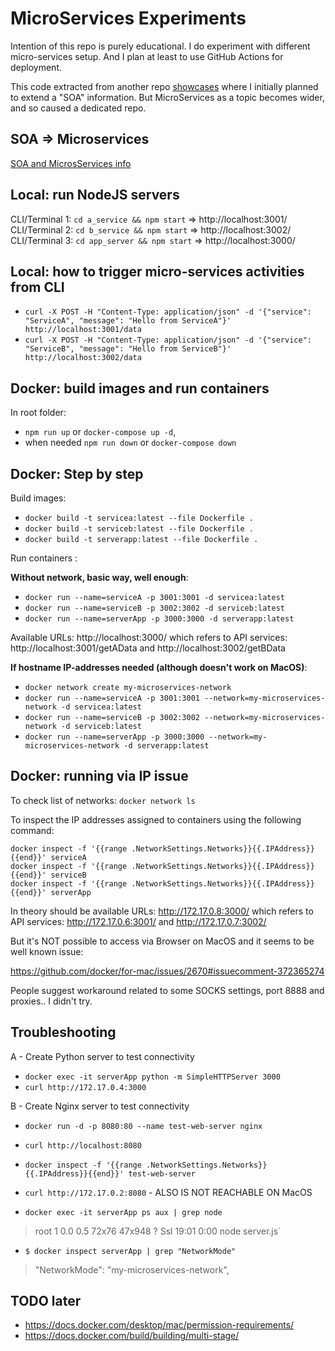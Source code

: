 MicroServices Experiments
===

Intention of this repo is purely educational. I do experiment with different micro-services setup. And I plan at least to use GitHub Actions for deployment.

This code extracted from another repo [showcases](https://github.com/alundiak/showcases/tree/main/SOA) where I initially planned to extend a "SOA" information. But MicroServices as a topic becomes wider, and so caused a dedicated repo.

## SOA => Microservices

[SOA and MicrosServices info](./README_INFO.md)

## Local: run NodeJS servers

CLI/Terminal 1: `cd a_service && npm start` => http://localhost:3001/
CLI/Terminal 2: `cd b_service && npm start` => http://localhost:3002/
CLI/Terminal 3: `cd app_server && npm start` => http://localhost:3000/


## Local: how to trigger micro-services activities from CLI

- `curl -X POST -H "Content-Type: application/json" -d '{"service": "ServiceA", "message": "Hello from ServiceA"}' http://localhost:3001/data`
- `curl -X POST -H "Content-Type: application/json" -d '{"service": "ServiceB", "message": "Hello from ServiceB"}' http://localhost:3002/data`


## Docker: build images and run containers

In root folder: 

- `npm run up` or `docker-compose up -d`,
- when needed `npm run down` or `docker-compose down`

## Docker: Step by step

Build images:

- `docker build -t servicea:latest --file Dockerfile .`
- `docker build -t serviceb:latest --file Dockerfile .`
- `docker build -t serverapp:latest --file Dockerfile .`

Run containers :

**Without network, basic way, well enough**:

- `docker run --name=serviceA -p 3001:3001 -d servicea:latest`
- `docker run --name=serviceB -p 3002:3002 -d serviceb:latest`
- `docker run --name=serverApp -p 3000:3000 -d serverapp:latest`

Available URLs: http://localhost:3000/ which refers to API services: http://localhost:3001/getAData and http://localhost:3002/getBData

**If hostname IP-addresses needed (although doesn't work on MacOS)**:

- `docker network create my-microservices-network`
- `docker run --name=serviceA -p 3001:3001 --network=my-microservices-network -d servicea:latest`
- `docker run --name=serviceB -p 3002:3002 --network=my-microservices-network -d serviceb:latest`
- `docker run --name=serverApp -p 3000:3000 --network=my-microservices-network -d serverapp:latest`


## Docker: running via IP issue

To check list of networks: `docker network ls`

To inspect the IP addresses assigned to containers using the following command:

```
docker inspect -f '{{range .NetworkSettings.Networks}}{{.IPAddress}}{{end}}' serviceA
docker inspect -f '{{range .NetworkSettings.Networks}}{{.IPAddress}}{{end}}' serviceB
docker inspect -f '{{range .NetworkSettings.Networks}}{{.IPAddress}}{{end}}' serverApp
```

In theory should be available URLs: http://172.17.0.8:3000/ which refers to API services: http://172.17.0.6:3001/ and http://172.17.0.7:3002/

But it's NOT possible to access via Browser on MacOS and it seems to be well known issue:

https://github.com/docker/for-mac/issues/2670#issuecomment-372365274

People suggest workaround related to some SOCKS settings, port 8888 and proxies.. I didn't try.


## Troubleshooting

A - Create Python server to test connectivity

- `docker exec -it serverApp python -m SimpleHTTPServer 3000`
- `curl http://172.17.0.4:3000`


B - Create Nginx server to test connectivity

- `docker run -d -p 8080:80 --name test-web-server nginx`
- `curl http://localhost:8080`
- `docker inspect -f '{{range .NetworkSettings.Networks}}{{.IPAddress}}{{end}}' test-web-server`
- `curl http://172.17.0.2:8080` - ALSO IS NOT REACHABLE ON MacOS

- `docker exec -it serverApp ps aux | grep node`
> root         1  0.0  0.5 72x76 47x948 ?        Ssl  19:01   0:00 node server.js`

- `$ docker inspect serverApp | grep "NetworkMode"`
> "NetworkMode": "my-microservices-network",


## TODO later

- https://docs.docker.com/desktop/mac/permission-requirements/
- https://docs.docker.com/build/building/multi-stage/

